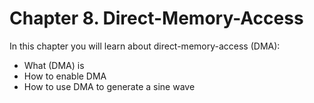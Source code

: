 # Chapter 8. Direct-Memory-Access
In this chapter you will learn about direct-memory-access (DMA):

- What (DMA) is
- How to enable DMA 
- How to use DMA to generate a sine wave
